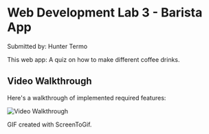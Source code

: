 # Web Development Lab 3 - Barista App

Submitted by: Hunter Termo

This web app: A quiz on how to make different coffee drinks.

## Video Walkthrough

Here's a walkthrough of implemented required features:

<img src='https://i.imgur.com/miewS5E.gif' title='Video Walkthrough' width='' alt='Video Walkthrough' />

<!-- Replace this with whatever GIF tool you used! -->
GIF created with ScreenToGif.
<!-- Recommended tools:
[Kap](https://getkap.co/) for macOS
[ScreenToGif](https://www.screentogif.com/) for Windows
[peek](https://github.com/phw/peek) for Linux. -->
